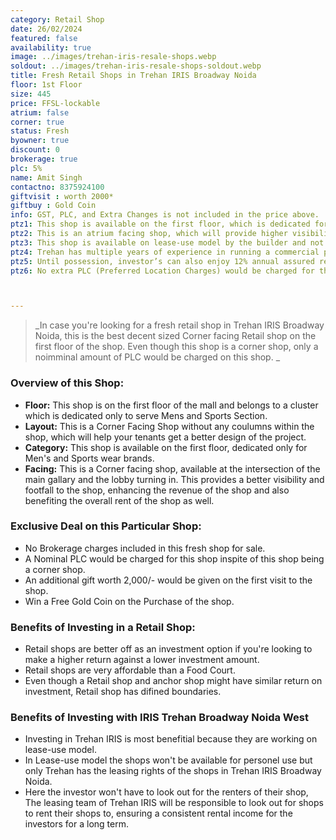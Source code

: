 ```yaml
---
category: Retail Shop
date: 26/02/2024
featured: false
availability: true
image: ../images/trehan-iris-resale-shops.webp
soldout: ../images/trehan-iris-resale-shops-soldout.webp
title: Fresh Retail Shops in Trehan IRIS Broadway Noida
floor: 1st Floor
size: 445
price: FFSL-lockable
atrium: false
corner: true
status: Fresh
byowner: true
discount: 0
brokerage: true
plc: 5%
name: Amit Singh
contactno: 8375924100
giftvisit : worth 2000*
giftbuy : Gold Coin
info: GST, PLC, and Extra Changes is not included in the price above.
ptz1: This shop is available on the first floor, which is dedicated for Mens and Sports retail shops only.
ptz2: This is an atrium facing shop, which will provide higher visibility and footfall. Therefore, a rental yield for this shops can be expected.
ptz3: This shop is available on lease-use model by the builder and not for personal use.
ptz4: Trehan has multiple years of experience in running a commercial project on lease model, so the investors can be assured for rental yield from their shop for a long period of time.
ptz5: Until possession, investor’s can also enjoy 12% annual assured return by the builder.
ptz6: No extra PLC (Preferred Location Charges) would be charged for this shop even though the shop is atrium facing and right beside the escalators.



---
```


> _In case you're looking for a fresh retail shop in Trehan IRIS Broadway Noida, this is the best decent sized Corner facing Retail shop on the first floor of the shop. Even though this shop is a corner shop, only a noimminal amount of PLC would be charged on this shop. _

### Overview of this Shop:
* **Floor:** This shop is on the first floor of the mall and belongs to a cluster which is dedicated only to serve Mens and Sports Section.
* **Layout:** This is a Corner Facing Shop without any coulumns within the shop, which will help your tenants get a better design of the project.
* **Category:** This shop is available on the first floor, dedicated only for Men's and Sports wear brands.
* **Facing:** This is a Corner facing shop, available at the intersection of the main gallary and the lobby turning in. This provides a better visibility and footfall to the shop, enhancing the revenue of the shop and also benefiting the overall rent of the shop as well.

### Exclusive Deal on this Particular Shop:
* No Brokerage charges included in this fresh shop for sale.
* A Nominal PLC would be charged for this shop inspite of this shop being a corner shop.
* An additional gift worth 2,000/- would be given on the first visit to the shop.
* Win a Free Gold Coin on the Purchase of the shop.

### Benefits of Investing in a Retail Shop:
* Retail shops are better off as an investment option if you're looking to make a higher return against a lower investment amount.
* Retail shops are very affordable than a Food Court.
* Even though a Retail shop and anchor shop might have similar return on investment, Retail shop has difined boundaries.

### Benefits of Investing with IRIS Trehan Broadway Noida West
* Investing in Trehan IRIS is most benefitial because they are working on lease-use model.
* In Lease-use model the shops won't be available for personel use but only Trehan has the leasing rights of the shops in Trehan IRIS Broadway Noida.
* Here the investor won't have to look out for the renters of their shop, The leasing team of Trehan IRIS will be responsible to look out for shops to rent their shops to, ensuring a consistent rental income for the investors for a long term.